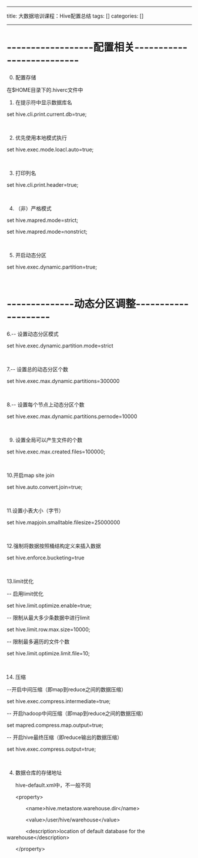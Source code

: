 
--- 
title:  大数据培训课程：Hive配置总结 
tags: []
categories: [] 

---
# ------------------配置相关--------------------------

0. 配置存储

在$HOME目录下的.hiverc文件中

1. 在提示符中显示数据库名

set hive.cli.print.current.db=true;

 

2. 优先使用本地模式执行

set hive.exec.mode.loacl.auto=true;

 

3. 打印列名

set hive.cli.print.header=true;

 

4. （非）严格模式

set hive.mapred.mode=strict;

set hive.mapred.mode=nonstrict;

 

5. 开启动态分区

set hive.exec.dynamic.partition=true;

 

# --------------动态分区调整--------------------

6.-- 设置动态分区模式

set hive.exec.dynamic.partition.mode=strict

 

7.-- 设置总的动态分区个数

set hive.exec.max.dynamic.partitions=300000

 

8.-- 设置每个节点上动态分区个数

set hive.exec.max.dynamic.partitions.pernode=10000

 

9. 设置全局可以产生文件的个数

set hive.exec.max.created.files=100000;

 

10.开启map site join

set hive.auto.convert.join=true;

 

11.设置小表大小（字节）

set hive.mapjoin.smalltable.filesize=25000000

 

12.强制将数据按照桶结构定义来插入数据

set hive.enforce.bucketing=true

 

13.limit优化

-- 启用limit优化

set hive.limit.optimize.enable=true;

-- 限制从最大多少条数据中进行limit

set hive.limit.row.max.size=10000;

-- 限制最多遍历的文件个数

set hive.limit.optimize.limit.file=10;

 

14. 压缩

--开启中间压缩（即map到reduce之间的数据压缩）

set hive.exec.compress.intermediate=true;

-- 开启hadoop中间压缩（即map到reduce之间的数据压缩）

set mapred.compress.map.output=true;

-- 开启hive最终压缩（即reduce输出的数据压缩）

set hive.exec.compress.output=true;

 

4. 数据仓库的存储地址

      hive-default.xml中，不一般不同

      &lt;property&gt;

             &lt;name&gt;hive.metastore.warehouse.dir&lt;/name&gt;

             &lt;value&gt;/user/hive/warehouse&lt;/value&gt;

             &lt;description&gt;location of default database for the warehouse&lt;/description&gt;

      &lt;/property&gt;
